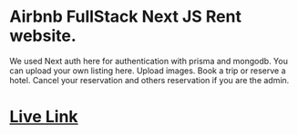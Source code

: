 # Airbnb FullStack Next JS Rent website.
We used Next auth here for authentication with prisma and mongodb. You can upload your own listing here. Upload images. Book a trip or reserve a hotel. Cancel your reservation and others reservation if you are the admin.

# [Live Link](https://airbnb-nextjs-evans.vercel.app/)
